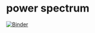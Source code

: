 # power spectrum

[![Binder](https://mybinder.org/badge_logo.svg)](https://mybinder.org/v2/gh/larstornberg/power_spectrum/HEAD?labpath=visualize_power_spectrum.ipynb)

